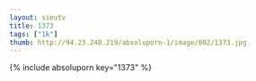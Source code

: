 ```yaml
--- 
layout: sieutv
title: 1373
tags: ["1k"]
thumb: http://94.23.248.219/absoluporn-1/image/002/1373.jpg
---
```

{% include absoluporn key="1373" %} 
